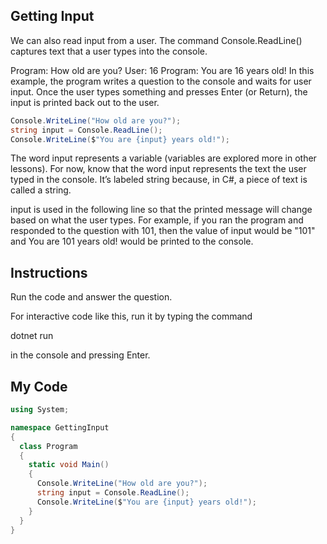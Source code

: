 ## Getting Input

We can also read input from a user. The command Console.ReadLine() captures text that a user types into the console. 

Program: How old are you? User: 16 Program: You are 16 years old!
In this example, the program writes a question to the console and waits for user input. Once the user types something and presses Enter (or Return), the input is printed back out to the user. 
```c#
Console.WriteLine("How old are you?");
string input = Console.ReadLine();
Console.WriteLine($"You are {input} years old!");
```
The word input represents a variable (variables are explored more in other lessons). For now, know that the word input represents the text the user typed in the console. It’s labeled string because, in C#, a piece of text is called a string. 

input is used in the following line so that the printed message will change based on what the user types. For example, if you ran the program and responded to the question with 101, then the value of input would be "101" and You are 101 years old! would be printed to the console.

## Instructions

Run the code and answer the question.

For interactive code like this, run it by typing the command

dotnet run

in the console and pressing Enter.

## My Code
```c#
using System;

namespace GettingInput
{
  class Program
  {
    static void Main()
    {
      Console.WriteLine("How old are you?");
      string input = Console.ReadLine();
      Console.WriteLine($"You are {input} years old!");
    }
  }
}
```
